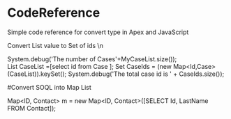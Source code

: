 # CodeReference
Simple code reference for convert type in Apex and JavaScript

Convert List value to Set of ids \n
 
 System.debug('The number of Cases'+MyCaseList.size());    
    List<Case> CaseList =[select id from Case ];
    Set<Id> CaseIds = (new Map<Id,Case>(CaseList)).keySet();
    System.debug('The total case id is ' + CaseIds.size());
 
#Convert SOQL into Map List 
 
 Map<ID, Contact> m = new Map<ID, Contact>([SELECT Id, LastName FROM Contact]);
